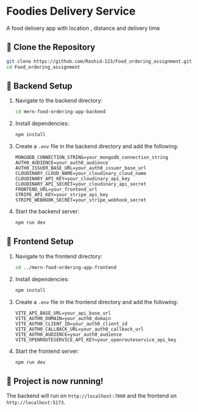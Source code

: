 # Foodies Delivery Service

A food delivery app with location , distance and delivery time 

## 📌 Clone the Repository
```sh
git clone https://github.com/Rashid-123/Food_ordering_assignment.git
cd Food_ordering_assignment
```

## 🔧 Backend Setup
1. Navigate to the backend directory:
   ```sh
   cd mern-food-ordering-app-backend
   ```
2. Install dependencies:
   ```sh
   npm install
   ```
3. Create a `.env` file in the backend directory and add the following:
   ```plaintext
   MONGODB_CONNECTION_STRING=your_mongodb_connection_string
   AUTH0_AUDIENCE=your_auth0_audience
   AUTH0_ISSUER_BASE_URL=your_auth0_issuer_base_url
   CLOUDINARY_CLOUD_NAME=your_cloudinary_cloud_name
   CLOUDINARY_API_KEY=your_cloudinary_api_key
   CLOUDINARY_API_SECRET=your_cloudinary_api_secret
   FRONTEND_URL=your_frontend_url
   STRIPE_API_KEY=your_stripe_api_key
   STRIPE_WEBHOOK_SECRET=your_stripe_webhook_secret
   ```
4. Start the backend server:
   ```sh
   npm run dev
   ```

## 🎨 Frontend Setup
1. Navigate to the frontend directory:
   ```sh
   cd ../mern-food-ordering-app-frontend
   ```
2. Install dependencies:
   ```sh
   npm install
   ```
3. Create a `.env` file in the frontend directory and add the following:
   ```plaintext
   VITE_API_BASE_URL=your_api_base_url
   VITE_AUTH0_DOMAIN=your_auth0_domain
   VITE_AUTH0_CLIENT_ID=your_auth0_client_id
   VITE_AUTH0_CALLBACK_URL=your_auth0_callback_url
   VITE_AUTH0_AUDIENCE=your_auth0_audience
   VITE_OPENROUTESERVICE_API_KEY=your_openrouteservice_api_key
   ```
4. Start the frontend server:
   ```sh
   npm run dev
   ```


## 🚀 Project is now running!
The backend will run on `http://localhost:7000` and the frontend on `http://localhost:5173`.





